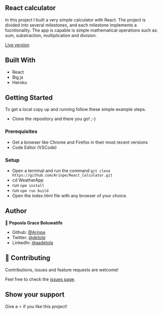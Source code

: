 ## React calculator

In this project I built a very simple calculator with React. The project is divided into several milestones, and each milestone implements a fucntionality. The app is capable is simple mathematical operations such as: sum, substraction, multiplication and division.

[Live version]()

## Built With

- React
- Big.js
- Heroku

## Getting Started

To get a local copy up and running follow these simple example steps.

- Clone the repository and there you go! ;-)

### Prerequisites

- Get a browser like Chrome and Firefox in their most recent versions
- Code Editor (VSCode)

### Setup

- Open a terminal and run the command `git clone https://github.com/Arinpe/React_Calculator.git`
- cd WeatherApp
- run `npm install`
- run `npm run build`
- Open the index.html file with any browser of your choice.

## Author

👤 **Popoola Grace Boluwatife**

- Github: [@Arinpe](https://github.com/Arinpe)
- Twitter: [@_detola_](https://twitter.com/_detola_)
- LinkedIn: [@aadetola](https://www.linkedin.com/in/aadetola)

## 🤝 Contributing

Contributions, issues and feature requests are welcome!

Feel free to check the [issues page](https://github.com/Arinpe/React_Calculator/issues).

## Show your support

Give a ⭐️ if you like this project!
